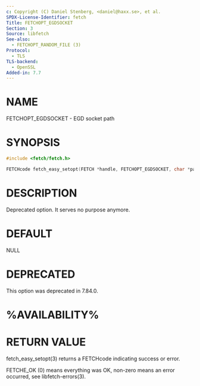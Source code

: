 ```yaml
---
c: Copyright (C) Daniel Stenberg, <daniel@haxx.se>, et al.
SPDX-License-Identifier: fetch
Title: FETCHOPT_EGDSOCKET
Section: 3
Source: libfetch
See-also:
  - FETCHOPT_RANDOM_FILE (3)
Protocol:
  - TLS
TLS-backend:
  - OpenSSL
Added-in: 7.7
---
```


# NAME

FETCHOPT_EGDSOCKET - EGD socket path

# SYNOPSIS

~~~c
#include <fetch/fetch.h>

FETCHcode fetch_easy_setopt(FETCH *handle, FETCHOPT_EGDSOCKET, char *path);
~~~

# DESCRIPTION

Deprecated option. It serves no purpose anymore.

# DEFAULT

NULL

# DEPRECATED

This option was deprecated in 7.84.0.

# %AVAILABILITY%

# RETURN VALUE

fetch_easy_setopt(3) returns a FETCHcode indicating success or error.

FETCHE_OK (0) means everything was OK, non-zero means an error occurred, see
libfetch-errors(3).
